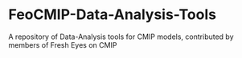 # FeoCMIP-Data-Analysis-Tools
A repository of Data-Analysis tools for CMIP models, contributed by members of Fresh Eyes on CMIP
